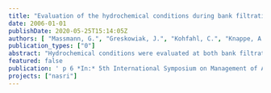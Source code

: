 ```yaml
---
title: "Evaluation of the hydrochemical conditions during bank filtration and artificial recharge in Berlin"
date: 2006-01-01
publishDate: 2020-05-25T15:14:05Z
authors: [ "Massmann, G.", "Greskowiak, J.", "Kohfahl, C.", "Knappe, A.", "Ohm, B.", "Pekdeger, A.", "Sültenfuß, J.", "Taute, T." ]
publication_types: ["0"]
abstract: "Hydrochemical conditions were evaluated at both bank filtration and artificial recharge sites in Berlin. All bank filtration sites show a strong vertical age stratification. Rather than showing a typical redox zoning with more reducing conditions in greater distance from the surface water, the redox zones are horizontally layered, with more reducing conditions in greater depth. This is believed to be an effect of the strongly alternating groundwaterlevels and by the age stratification. The redox conditions are generally more reducing at the bank filtration sites, mainly as a result of the longer travel times and operational differences. Redox conditions at all sites vary seasonally in particular at the artificial recharge site, which is mainly caused by temperature changes."
featured: false
publication: ' p 6 *In:* 5th International Symposium on Management of Aquifer Recharge / IHP-VI, Series on Groundwater. Berlin. 11. - 16.6.2005'
projects: ["nasri"]
---
```


